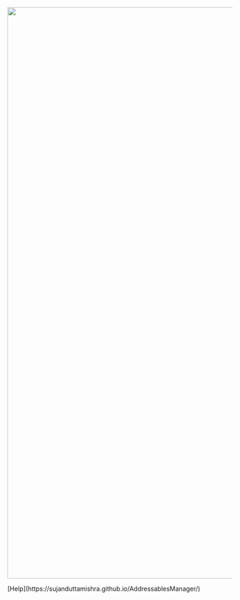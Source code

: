 <p align="center">
  <img width="1280" src="https://sujanduttamishra.github.io/AddressablesManager/Images/logo.png" alt="logo">  
</p>
[Help](https://sujanduttamishra.github.io/AddressablesManager/)

